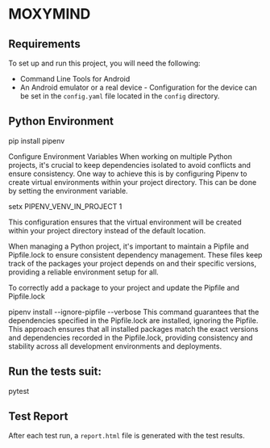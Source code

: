 # MOXYMIND

## Requirements

To set up and run this project, you will need the following:

- Command Line Tools for Android
- An Android emulator or a real device - Configuration for the device can be set in the `config.yaml` file located in the `config` directory.

## Python Environment
pip install pipenv

Configure Environment Variables
When working on multiple Python projects, it's crucial to keep dependencies isolated to avoid conflicts and ensure consistency. One way to achieve this is by configuring Pipenv to create virtual environments within your project directory. This can be done by setting the environment variable.

setx PIPENV_VENV_IN_PROJECT 1

This configuration ensures that the virtual environment will be created within your project directory instead of the default location.

When managing a Python project, it's important to maintain a Pipfile and Pipfile.lock to ensure consistent dependency management. These files keep track of the packages your project depends on and their specific versions, providing a reliable environment setup for all.

To correctly add a package to your project and update the Pipfile and Pipfile.lock

pipenv install --ignore-pipfile --verbose
This command guarantees that the dependencies specified in the Pipfile.lock are installed, ignoring the Pipfile. This approach ensures that all installed packages match the exact versions and dependencies recorded in the Pipfile.lock, providing consistency and stability across all development environments and deployments.

## Run the tests suit:

pytest

## Test Report

After each test run, a `report.html` file is generated with the test results.